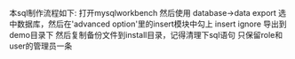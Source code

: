 本sql制作流程如下:
打开mysqlworkbench
然后使用 database->data export
选中数据库，然后在'advanced option'里的insert模块中勾上 insert ignore
导出到demo目录下
然后复制备份文件到install目录，记得清理下sql语句 只保留role和user的管理员一条